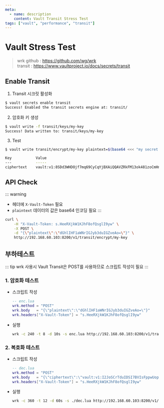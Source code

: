```yaml
---
meta:
  - name: description
    content: Vault Transit Stress Test
tags: ["vault", "performance", "transit"]
---
```

# Vault Stress Test

> wrk github : https://github.com/wg/wrk  
> transit : https://www.vaultproject.io/docs/secrets/transit

## Enable Transit

1. Transit 시크릿 활성화
  ```bash
  $ vault secrets enable transit
  Success! Enabled the transit secrets engine at: transit/
  ```

2. 암호화 키 생성
  ```bash
  $ vault write -f transit/keys/my-key
  Success! Data written to: transit/keys/my-key
  ```

3. Test
  ```bash
  $ vault write transit/encrypt/my-key plaintext=$(base64 <<< "my secret data")

  Key           Value
  ---           -----
  ciphertext    vault:v1:8SDd3WHDOjf7mq69CyCqYjBXAiQQAVZRkFM13ok481zoCmHnSeDX9vyf7w==
  ```

## API Check

::: warning
- 헤더에 `X-Vault-Token` 필요
- `plaintext` 데이터의 값은 base64 인코딩 필요
:::

```bash
curl \
    -H "X-Vault-Token: s.HeeRXjkW1KJhF8ofQsglI9yw" \
    -X POST \
    -d "{\"plaintext\":\"dGhlIHF1aWNrIGJyb3duIGZveAo=\"}" \
    http://192.168.60.103:8200/v1/transit/encrypt/my-key
```

## 부하테스트

::: tip
wrk 사용시 Vault Transit은 POST를 사용하므로 스크립트 작성이 필요
:::

### 1. 암호화 테스트

- 스크립트 작성
  ```lua
  -- enc.lua
  wrk.method = "POST"
  wrk.body   = "{\"plaintext\":\"dGhlIHF1aWNrIGJyb3duIGZveAo=\"}"
  wrk.headers["X-Vault-Token"] = "s.HeeRXjkW1KJhF8ofQsglI9yw"
  ```

- 실행
  ```bash
  wrk -c 240 -t 8 -d 10s -s enc.lua http://192.168.60.103:8200/v1/transit/encrypt/my-key
  ```

### 2. 복호화 테스트

- 스크립트 작성
  ```lua
  -- dec.lua
  wrk.method = "POST"
  wrk.body   = "{\"ciphertext\":\"vault:v1:I2JoSCrTduIDSI7BVIsFppwUop+YHFHejUbaHGeC7sb19CVZaYHEwicuJaXHxP/4\"}"
  wrk.headers["X-Vault-Token"] = "s.HeeRXjkW1KJhF8ofQsglI9yw"
  ```

- 실행
  ```bash
  wrk -c 360 -t 12 -d 60s -s ./dec.lua http://192.168.60.103:8200/v1/transit/decrypt/my-key
  ```